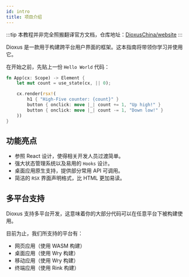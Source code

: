 ```yaml
---
id: intro
title: 项目介绍
---
```


:::tip
本教程并非完全照搬翻译官方文档，仓库地址：[DioxusChina/website](https://github.com/DioxusChina/website)
:::

Dioxus 是一款用于构建跨平台用户界面的框架。这本指南将带领你学习并使用它。

在开始之前，先贴上一份 `Hello World` 代码：


```rust
fn App(cx: Scope) -> Element {
    let mut count = use_state(cx, || 0);

    cx.render(rsx!(
        h1 { "High-Five counter: {count}" }
        button { onclick: move |_| count += 1, "Up high!" }
        button { onclick: move |_| count -= 1, "Down low!" }
    ))
}
```

## 功能亮点

- 参照 React 设计，使得相关开发人员过渡简单。
- 强大状态管理系统以及易用的 `Hooks` 设计。
- 桌面应用原生支持，提供部分常用 API 可调用。
- 简洁的 `RSX` 界面声明格式，比 HTML 更加易读。

## 多平台支持

Dioxus 支持多平台开发，这意味着你的大部分代码可以在任意平台下被构建使用。

目前为止，我们所支持的平台有：

- 网页应用（使用 WASM 构建）
- 桌面应用（使用 Wry 构建）
- 移动应用（使用 Wry 构建）
- 终端应用（使用 Rink 构建）
